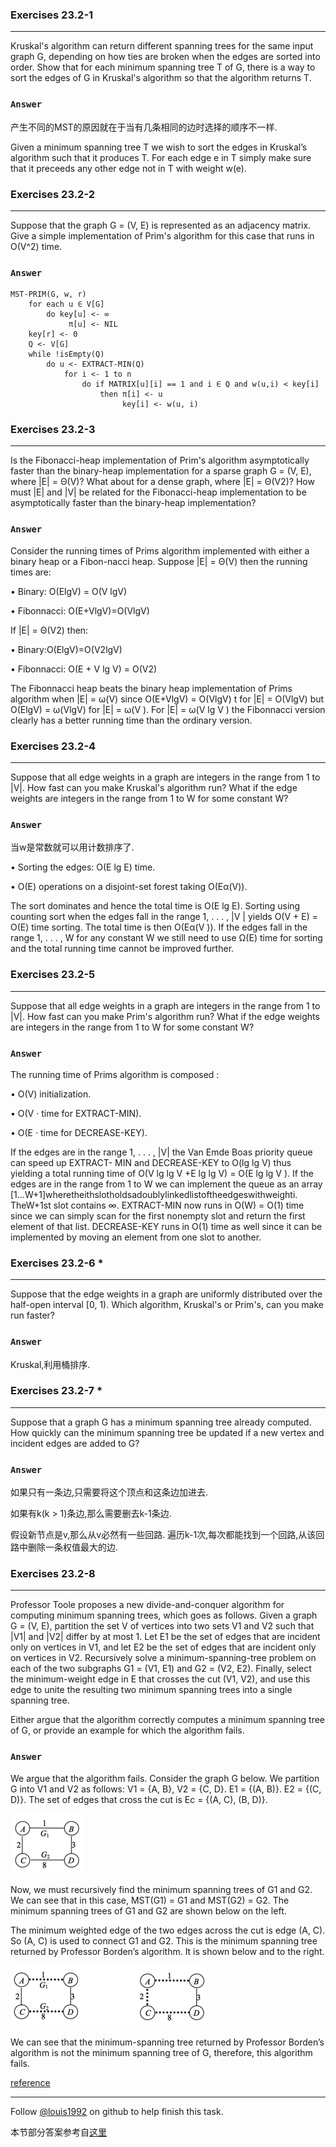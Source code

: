 ### Exercises 23.2-1
***
Kruskal's algorithm can return different spanning trees for the same input graph G, depending on how ties are broken when the edges are sorted into order. Show that for each minimum spanning tree T of G, there is a way to sort the edges of G in Kruskal's algorithm so that the algorithm returns T.

### `Answer`
产生不同的MST的原因就在于当有几条相同的边时选择的顺序不一样.

Given a minimum spanning tree T we wish to sort the edges in Kruskal’s algorithm such that it produces T. For each edge e in T simply make sure that it preceeds any other edge not in T with weight w(e).

### Exercises 23.2-2
***
Suppose that the graph G = (V, E) is represented as an adjacency matrix. Give a simple
implementation of Prim's algorithm for this case that runs in O(V^2) time.

### `Answer`

	MST-PRIM(G, w, r)
		for each u ∈ V[G]
			do key[u] <- ∞
				 π[u] <- NIL
		key[r] <- 0
		Q <- V[G]
		while !isEmpty(Q)
			do u <- EXTRACT-MIN(Q)
				for i <- 1 to n
					do if MATRIX[u][i] == 1 and i ∈ Q and w(u,i) < key[i]
						then π[i] <- u
							 key[i] <- w(u, i)

### Exercises 23.2-3
***
Is the Fibonacci-heap implementation of Prim's algorithm asymptotically faster than the binary-heap implementation for a sparse graph G = (V, E), where |E| = Θ(V)? What about for a dense graph, where |E| = Θ(V2)? How must |E| and |V| be related for the Fibonacci-heap implementation to be asymptotically faster than the binary-heap implementation?

### `Answer`
Consider the running times of Prims algorithm implemented with either a binary heap or a Fibon-nacci heap. Suppose |E| = Θ(V) then the running times are: 

• Binary: O(ElgV) = O(V lgV)

• Fibonnacci: O(E+VlgV)=O(VlgV)

If |E| = Θ(V2) then:

• Binary:O(ElgV)=O(V2lgV)

• Fibonnacci: O(E + V lg V) = O(V2)

The Fibonnacci heap beats the binary heap implementation of Prims algorithm when |E| = ω(V) since O(E+VlgV) = O(VlgV) t for |E| = O(VlgV) but O(ElgV) = ω(VlgV) for |E| = ω(V ). For |E| = ω(V lg V ) the Fibonnacci version clearly has a better running time than the ordinary version.
				

### Exercises 23.2-4
***
Suppose that all edge weights in a graph are integers in the range from 1 to |V|. How fast can you make Kruskal's algorithm run? What if the edge weights are integers in the range from 1 to W for some constant W?

### `Answer`
当w是常数就可以用计数排序了.

• Sorting the edges: O(E lg E) time.

• O(E) operations on a disjoint-set forest taking O(Eα(V)).

The sort dominates and hence the total time is O(E lg E). Sorting using counting sort when the edges fall in the range 1, . . . , |V | yields O(V + E) = O(E) time sorting. The total time is then O(Eα(V )). If the edges fall in the range 1, . . . , W for any constant W we still need to use Ω(E) time for sorting and the total running time cannot be improved further. 

### Exercises 23.2-5
***
Suppose that all edge weights in a graph are integers in the range from 1 to |V|. How fast can you make Prim's algorithm run? What if the edge weights are integers in the range from 1 to W for some constant W?

### `Answer`
The running time of Prims algorithm is composed :

• O(V) initialization.

• O(V · time for EXTRACT-MIN). 

• O(E · time for DECREASE-KEY).

If the edges are in the range 1, . . . , |V| the Van Emde Boas priority queue can speed up EXTRACT- MIN and DECREASE-KEY to O(lg lg V) thus yielding a total running time of O(V lg lg V +E lg lg V) = O(E lg lg V ). If the edges are in the range from 1 to W we can implement the queue as an array [1...W+1]wheretheithslotholdsadoublylinkedlistoftheedgeswithweighti. TheW+1st slot contains ∞. EXTRACT-MIN now runs in O(W) = O(1) time since we can simply scan for the first nonempty slot and return the first element of that list. DECREASE-KEY runs in O(1) time as well since it can be implemented by moving an element from one slot to another.

### Exercises 23.2-6 *
***
Suppose that the edge weights in a graph are uniformly distributed over the half-open interval
[0, 1). Which algorithm, Kruskal's or Prim's, can you make run faster?

### `Answer`
Kruskal,利用桶排序.

### Exercises 23.2-7 *
***
Suppose that a graph G has a minimum spanning tree already computed. How quickly can the
minimum spanning tree be updated if a new vertex and incident edges are added to G?

### `Answer`
如果只有一条边,只需要将这个顶点和这条边加进去.

如果有k(k > 1)条边,那么需要删去k-1条边.

假设新节点是v,那么从v必然有一些回路. 遍历k-1次,每次都能找到一个回路,从该回路中删除一条权值最大的边.

### Exercises 23.2-8
***
Professor Toole proposes a new divide-and-conquer algorithm for computing minimum spanning trees, which goes as follows. Given a graph G = (V, E), partition the set V of vertices into two sets V1 and V2 such that |V1| and |V2| differ by at most 1. Let E1 be the set of edges that are incident only on vertices in V1, and let E2 be the set of edges that are incident only on vertices in V2. Recursively solve a minimum-spanning-tree problem on each of the two subgraphs G1 = (V1, E1) and G2 = (V2, E2). Finally, select the minimum-weight edge in E that crosses the cut (V1, V2), and use this edge to unite the resulting two minimum spanning trees into a single spanning tree.

Either argue that the algorithm correctly computes a minimum spanning tree of G, or provide an example for which the algorithm fails.

### `Answer`
We argue that the algorithm fails. Consider the graph G below. We partition G into V1 and V2 as follows: V1 = {A, B}, V2 = {C,
D}. E1 = {(A, B)}. E2 = {(C, D)}. The set of edges that cross the cut is Ec = {(A, C), (B, D)}.

![](./repo/s2/1.png)

Now, we must recursively find the minimum spanning trees of G1 and G2. We can see that in this case, MST(G1) = G1 and MST(G2) = G2. The minimum spanning trees of G1 and G2 are shown below on the left.

The minimum weighted edge of the two edges across the cut is edge (A, C). So (A, C) is used to connect G1 and G2. This is the minimum spanning tree returned by Professor Borden’s algorithm. It is shown below and to the right.

![](./repo/s2/2.png)

We can see that the minimum-spanning tree returned by Professor Borden’s algorithm is not the minimum spanning tree of G, therefore, this algorithm fails.


[reference](http://test.scripts.psu.edu/users/d/j/djh300/cmpsc465/notes-4985903869437/solutions-to-some-homework-exercises-as-shared-with-students/4-solutions-clrs-23.pdf)


***
Follow [@louis1992](https://github.com/gzc) on github to help finish this task.

本节部分答案参考自[这里](http://blog.csdn.net/anye3000/article/details/12091125)

